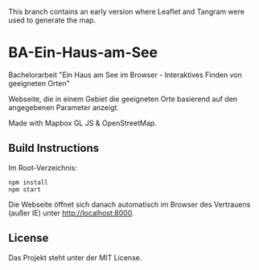 This branch contains an early version where Leaflet and Tangram were used to generate the map.

# BA-Ein-Haus-am-See

Bachelorarbeit "Ein Haus am See im Browser - Interaktives Finden von geeigneten Orten"

Webseite, die in einem Gebiet die geeigneten Orte basierend auf den angegebenen Parameter anzeigt.

Made with Mapbox GL JS & OpenStreetMap.

## Build Instructions

Im Root-Verzeichnis:

```
npm install
npm start
```

Die Webseite öffnet sich danach automatisch im Browser des Vertrauens (außer IE) unter <http://localhost:8000>.

## License

Das Projekt steht unter der MIT License.
